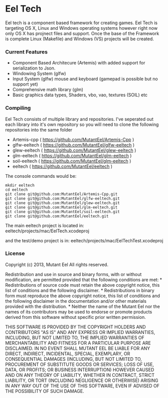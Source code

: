 Eel Tech
===

Eel tech is a component based framework for creating games. Eel Tech is targeting OS X, Linux and Windows operating systems however right now only OS X has projnect files and support. Once the base of the Framework is complete Linux (Makefile) and Windows (VS) projects will be created.


### Current Features
- Component Based Architecure (Artemis) with added support for serialization to Json.
- Windowing System (glfw)
- Input System (glfw) mouse and keyboard (gamepad is possible but no support yet)
- Comprehensive math library (glm)
- Basic graphics data types, Shaders, vbo, vao, textures (SOIL) etc


### Compiling
Eel Tech consists of multiple library and repositories. I've seperated out each library into it's own repository so you will need to clone the following repositories into the same folder
- Artemis-cpp ( https://github.com/MutantEel/Artemis-Cpp )
- glfw-eeltech ( https://github.com/MutantEel/glfw-eeltech )
- glew-eeltech ( https://github.com/MutantEel/glew-eeltech )
- glm-eeltech ( https://github.com/MutantEel/glm-eeltech )
- soil-eeltech ( https://github.com/MutantEel/glm-eeltech )
- eeltech ( https://github.com/MutantEel/eeltech )

The console commands would be:

```Shell
mkdir eeltech
cd eeltech
git clone git@github.com:MutantEel/Artemis-Cpp.git
git clone git@github.com:MutantEel/glfw-eeltech.git
git clone git@github.com:MutantEel/glew-eeltech.git
git clone git@github.com:MutantEel/glm-eeltech.git
git clone git@github.com:MutantEel/soil-eeltech.git
git clone git@github.com:MutantEel/eeltech.git
```

The main eeltech project is located in:
eeltech/projects/mac/EelTech.xcodeproj

and the test/demo project is in:
eeltech/projects/mac/EelTechTest.xcodeproj


### License

Copyright (c) 2013, Mutant Eel
All rights reserved.

Redistribution and use in source and binary forms, with or without
modification, are permitted provided that the following conditions are met:
    * Redistributions of source code must retain the above copyright
      notice, this list of conditions and the following disclaimer.
    * Redistributions in binary form must reproduce the above copyright
      notice, this list of conditions and the following disclaimer in the
      documentation and/or other materials provided with the distribution.
    * Neither the name of the Mutant Eel nor the
      names of its contributors may be used to endorse or promote products
      derived from this software without specific prior written permission.

THIS SOFTWARE IS PROVIDED BY THE COPYRIGHT HOLDERS AND CONTRIBUTORS "AS IS" AND
ANY EXPRESS OR IMPLIED WARRANTIES, INCLUDING, BUT NOT LIMITED TO, THE IMPLIED
WARRANTIES OF MERCHANTABILITY AND FITNESS FOR A PARTICULAR PURPOSE ARE
DISCLAIMED. IN NO EVENT SHALL MUTANT EEL BE LIABLE FOR ANY
DIRECT, INDIRECT, INCIDENTAL, SPECIAL, EXEMPLARY, OR CONSEQUENTIAL DAMAGES
(INCLUDING, BUT NOT LIMITED TO, PROCUREMENT OF SUBSTITUTE GOODS OR SERVICES;
LOSS OF USE, DATA, OR PROFITS; OR BUSINESS INTERRUPTION) HOWEVER CAUSED AND
ON ANY THEORY OF LIABILITY, WHETHER IN CONTRACT, STRICT LIABILITY, OR TORT
(INCLUDING NEGLIGENCE OR OTHERWISE) ARISING IN ANY WAY OUT OF THE USE OF THIS
SOFTWARE, EVEN IF ADVISED OF THE POSSIBILITY OF SUCH DAMAGE.